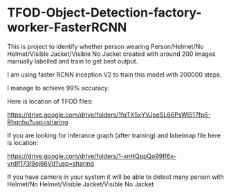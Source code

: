 # TFOD-Object-Detection-factory-worker-FasterRCNN

This is project to identify whether person wearing Person/Helmet/No Helmet/Visible Jacket/Visible No Jacket created with around 200 images manually labelled and train to get best output.

I am using faster RCNN inception V2 to train this model with 200000 steps.

I manage to achieve 99% accuracy.

Here is location of TFOD files:

https://drive.google.com/drive/folders/1fqTX5xYVJpeSL66PsWI517fp6-Rhqnhu?usp=sharing

If you are looking for inferance graph (after training) and labelmap file here is location:

https://drive.google.com/drive/folders/1-xnHQppQo99If6x-vrdlf173l9oj66Vd?usp=sharing

If you have camera in your system it will be able to detect many person with Helmet/No Helmet/Visible Jacket/Visible No Jacket
